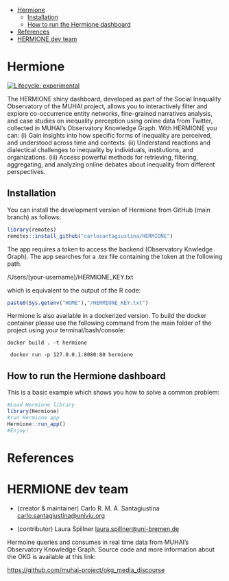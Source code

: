 
- <a href="#hermione" id="toc-hermione">Hermione</a>
  - <a href="#installation" id="toc-installation">Installation</a>
  - <a href="#how-to-run-the-hermione-dashboard"
    id="toc-how-to-run-the-hermione-dashboard">How to run the Hermione
    dashboard</a>
- <a href="#references" id="toc-references">References</a>
- <a href="#hermione-dev-team" id="toc-hermione-dev-team">HERMIONE dev
  team</a>

<!-- README.md is generated from README.Rmd. Please edit that file -->

# Hermione

<!-- badges: start -->

[![Lifecycle:
experimental](https://img.shields.io/badge/lifecycle-experimental-orange.svg)](https://lifecycle.r-lib.org/articles/stages.html#experimental)
<!-- badges: end -->

The HERMIONE shiny dashboard, developed as part of the Social Inequality
Observatory of the MUHAI project, allows you to interactively filter and
explore co-occurrence entity networks, fine-grained narratives analysis,
and case studies on inequality perception using online data from
Twitter, collected in MUHAI’s Observatory Knowledge Graph. With HERMIONE
you can: (i) Gain insights into how specific forms of inequality are
perceived, and understood across time and contexts. (ii) Understand
reactions and dialectical challenges to inequality by individuals,
institutions, and organizations. (iii) Access powerful methods for
retrieving, filtering, aggregating, and analyzing online debates about
inequality from different perspectives.

## Installation

You can install the development version of Hermione from GitHub (main
branch) as follows:

``` r
library(remotes)
remotes::install_github("carlosantagiustina/HERMIONE")
```
The app requires a token to access the backend (Observatory Knwledge Graph).
The app searches for a .tex file containing the token at the following path.

/Users/[your-username]/HERMIONE_KEY.txt

which is equivalent to the output of the R code:

``` r
paste0(Sys.getenv("HOME"),"/HERMIONE_KEY.txt")
```
Hermione is also available in a dockerized version.
To build the docker container please use the following command from the main folder of the project using your terminal/bash/console:

```console
docker build . -t hermione 

 docker run -p 127.0.0.1:8080:80 hermione
```
## How to run the Hermione dashboard

This is a basic example which shows you how to solve a common problem:

``` r
#Load Hermione library
library(Hermione)
#run Hermione app
Hermione::run_app()
#Enjoy!
```

# References

# HERMIONE dev team

- (creator & maintainer) Carlo R. M. A. Santagiustina
  <carlo.santagiustina@univiu.org>

- (contributor) Laura Spillner <laura.spillner@uni-bremen.de>

Hermoine queries and consumes in real time data from MUHAI’s Observatory
Knowledge Graph. Source code and more information about the OKG is
available at this link:

<https://github.com/muhai-project/okg_media_discourse>
